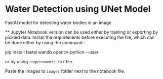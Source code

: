 # **Water Detection using UNet Model**
FastAI model for detecting water bodies in an image.

**
Jupyter Notebook version can be used either by training or exporting by pickled data.
Install the requirements before executing the file, which can be done either by using the command :

pip install fastai wandb opencv-python --user

or by using `requirements.txt` file.

Paste the images to `images` folder next to the notebook file.

